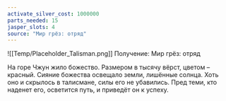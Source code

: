```yaml
---
activate_silver_cost: 1000000
parts_needed: 15
jasper_slots: 4
source: "Мир грёз: отряд"
---
```

![[Temp/Placeholder_Talisman.png]]
Получение: Мир грёз: отряд

На горе Чжун жило божество. Размером в тысячу вёрст, цветом – красный. Сияние божества освещало земли, лишённые солнца. Хоть оно и скрылось в талисмане, силы его не убавились. Пред теми, кто наденет его, осветится путь, и приведёт он к успеху.
